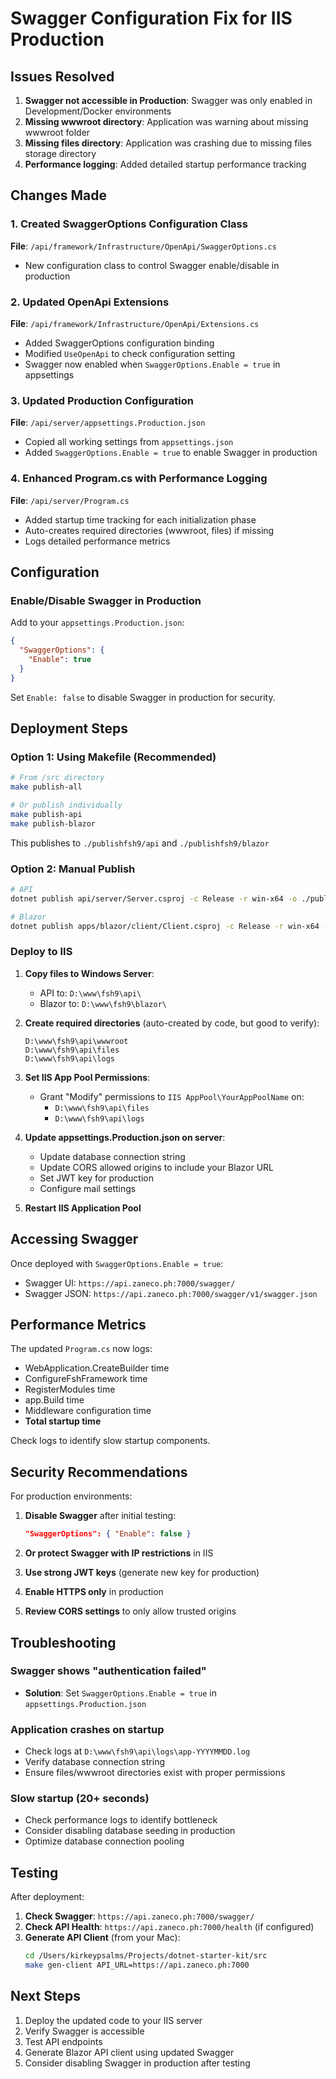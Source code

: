 # Swagger Configuration Fix for IIS Production

## Issues Resolved

1. **Swagger not accessible in Production**: Swagger was only enabled in Development/Docker environments
2. **Missing wwwroot directory**: Application was warning about missing wwwroot folder
3. **Missing files directory**: Application was crashing due to missing files storage directory
4. **Performance logging**: Added detailed startup performance tracking

## Changes Made

### 1. Created SwaggerOptions Configuration Class
**File**: `/api/framework/Infrastructure/OpenApi/SwaggerOptions.cs`
- New configuration class to control Swagger enable/disable in production

### 2. Updated OpenApi Extensions
**File**: `/api/framework/Infrastructure/OpenApi/Extensions.cs`
- Added SwaggerOptions configuration binding
- Modified `UseOpenApi` to check configuration setting
- Swagger now enabled when `SwaggerOptions.Enable = true` in appsettings

### 3. Updated Production Configuration
**File**: `/api/server/appsettings.Production.json`
- Copied all working settings from `appsettings.json`
- Added `SwaggerOptions.Enable = true` to enable Swagger in production

### 4. Enhanced Program.cs with Performance Logging
**File**: `/api/server/Program.cs`
- Added startup time tracking for each initialization phase
- Auto-creates required directories (wwwroot, files) if missing
- Logs detailed performance metrics

## Configuration

### Enable/Disable Swagger in Production

Add to your `appsettings.Production.json`:

```json
{
  "SwaggerOptions": {
    "Enable": true
  }
}
```

Set `Enable: false` to disable Swagger in production for security.

## Deployment Steps

### Option 1: Using Makefile (Recommended)

```bash
# From /src directory
make publish-all

# Or publish individually
make publish-api
make publish-blazor
```

This publishes to `./publishfsh9/api` and `./publishfsh9/blazor`

### Option 2: Manual Publish

```bash
# API
dotnet publish api/server/Server.csproj -c Release -r win-x64 -o ./publish/api

# Blazor
dotnet publish apps/blazor/client/Client.csproj -c Release -r win-x64 -o ./publish/blazor
```

### Deploy to IIS

1. **Copy files to Windows Server**:
   - API to: `D:\www\fsh9\api\`
   - Blazor to: `D:\www\fsh9\blazor\`

2. **Create required directories** (auto-created by code, but good to verify):
   ```
   D:\www\fsh9\api\wwwroot
   D:\www\fsh9\api\files
   D:\www\fsh9\api\logs
   ```

3. **Set IIS App Pool Permissions**:
   - Grant "Modify" permissions to `IIS AppPool\YourAppPoolName` on:
     - `D:\www\fsh9\api\files`
     - `D:\www\fsh9\api\logs`

4. **Update appsettings.Production.json on server**:
   - Update database connection string
   - Update CORS allowed origins to include your Blazor URL
   - Set JWT key for production
   - Configure mail settings

5. **Restart IIS Application Pool**

## Accessing Swagger

Once deployed with `SwaggerOptions.Enable = true`:

- Swagger UI: `https://api.zaneco.ph:7000/swagger/`
- Swagger JSON: `https://api.zaneco.ph:7000/swagger/v1/swagger.json`

## Performance Metrics

The updated `Program.cs` now logs:
- WebApplication.CreateBuilder time
- ConfigureFshFramework time
- RegisterModules time
- app.Build time
- Middleware configuration time
- **Total startup time**

Check logs to identify slow startup components.

## Security Recommendations

For production environments:

1. **Disable Swagger** after initial testing:
   ```json
   "SwaggerOptions": { "Enable": false }
   ```

2. **Or protect Swagger with IP restrictions** in IIS

3. **Use strong JWT keys** (generate new key for production)

4. **Enable HTTPS only** in production

5. **Review CORS settings** to only allow trusted origins

## Troubleshooting

### Swagger shows "authentication failed"
- **Solution**: Set `SwaggerOptions.Enable = true` in `appsettings.Production.json`

### Application crashes on startup
- Check logs at `D:\www\fsh9\api\logs\app-YYYYMMDD.log`
- Verify database connection string
- Ensure files/wwwroot directories exist with proper permissions

### Slow startup (20+ seconds)
- Check performance logs to identify bottleneck
- Consider disabling database seeding in production
- Optimize database connection pooling

## Testing

After deployment:

1. **Check Swagger**: `https://api.zaneco.ph:7000/swagger/`
2. **Check API Health**: `https://api.zaneco.ph:7000/health` (if configured)
3. **Generate API Client** (from your Mac):
   ```bash
   cd /Users/kirkeypsalms/Projects/dotnet-starter-kit/src
   make gen-client API_URL=https://api.zaneco.ph:7000
   ```

## Next Steps

1. Deploy the updated code to your IIS server
2. Verify Swagger is accessible
3. Test API endpoints
4. Generate Blazor API client using updated Swagger
5. Consider disabling Swagger in production after testing

